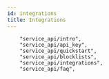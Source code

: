 ```yaml
---
id: integrations
title: Integrations
---
```


        "service_api/intro",
        "service_api/api_key",
        "service_api/quickstart",
        "service_api/blocklists",
        "service_api/integrations",
        "service_api/faq",
